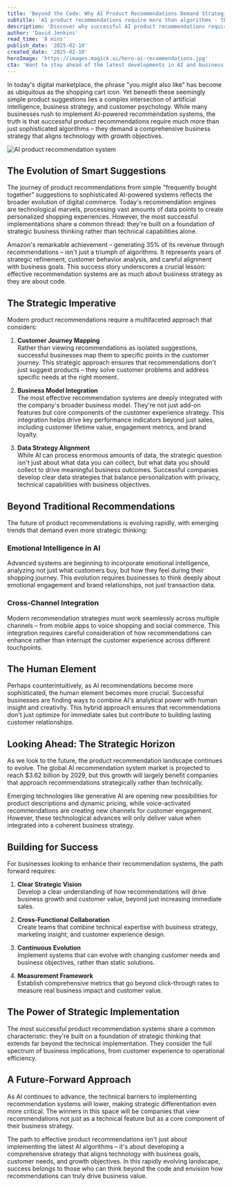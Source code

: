 ```yaml
---
title: 'Beyond the Code: Why AI Product Recommendations Demand Strategic Business Thinking'
subtitle: 'AI product recommendations require more than algorithms - they need comprehensive business strategy'
description: 'Discover why successful AI product recommendations require more than just sophisticated algorithms. Learn how strategic business thinking, customer journey mapping, and cross-functional collaboration are essential for creating effective recommendation systems that drive real business value and enhance customer experiences.'
author: 'David Jenkins'
read_time: '8 mins'
publish_date: '2025-02-10'
created_date: '2025-02-10'
heroImage: 'https://images.magick.ai/hero-ai-recommendations.jpg'
cta: 'Want to stay ahead of the latest developments in AI and business strategy? Follow us on LinkedIn for exclusive insights, expert analysis, and practical tips on implementing successful recommendation systems that drive real business growth.'
---
```


In today's digital marketplace, the phrase "you might also like" has become as ubiquitous as the shopping cart icon. Yet beneath these seemingly simple product suggestions lies a complex intersection of artificial intelligence, business strategy, and customer psychology. While many businesses rush to implement AI-powered recommendation systems, the truth is that successful product recommendations require much more than just sophisticated algorithms – they demand a comprehensive business strategy that aligns technology with growth objectives.

![AI product recommendation system](https://i.magick.ai/PIXE/1739240767966_magick_img.webp)

## The Evolution of Smart Suggestions

The journey of product recommendations from simple "frequently bought together" suggestions to sophisticated AI-powered systems reflects the broader evolution of digital commerce. Today's recommendation engines are technological marvels, processing vast amounts of data points to create personalized shopping experiences. However, the most successful implementations share a common thread: they're built on a foundation of strategic business thinking rather than technical capabilities alone.

Amazon's remarkable achievement – generating 35% of its revenue through recommendations – isn't just a triumph of algorithms. It represents years of strategic refinement, customer behavior analysis, and careful alignment with business goals. This success story underscores a crucial lesson: effective recommendation systems are as much about business strategy as they are about code.

## The Strategic Imperative

Modern product recommendations require a multifaceted approach that considers:

1. **Customer Journey Mapping**  
   Rather than viewing recommendations as isolated suggestions, successful businesses map them to specific points in the customer journey. This strategic approach ensures that recommendations don't just suggest products – they solve customer problems and address specific needs at the right moment.

2. **Business Model Integration**  
   The most effective recommendation systems are deeply integrated with the company's broader business model. They're not just add-on features but core components of the customer experience strategy. This integration helps drive key performance indicators beyond just sales, including customer lifetime value, engagement metrics, and brand loyalty.

3. **Data Strategy Alignment**  
   While AI can process enormous amounts of data, the strategic question isn't just about what data you can collect, but what data you should collect to drive meaningful business outcomes. Successful companies develop clear data strategies that balance personalization with privacy, technical capabilities with business objectives.

## Beyond Traditional Recommendations

The future of product recommendations is evolving rapidly, with emerging trends that demand even more strategic thinking:

### Emotional Intelligence in AI

Advanced systems are beginning to incorporate emotional intelligence, analyzing not just what customers buy, but how they feel during their shopping journey. This evolution requires businesses to think deeply about emotional engagement and brand relationships, not just transaction data.

### Cross-Channel Integration

Modern recommendation strategies must work seamlessly across multiple channels – from mobile apps to voice shopping and social commerce. This integration requires careful consideration of how recommendations can enhance rather than interrupt the customer experience across different touchpoints.

## The Human Element

Perhaps counterintuitively, as AI recommendations become more sophisticated, the human element becomes more crucial. Successful businesses are finding ways to combine AI's analytical power with human insight and creativity. This hybrid approach ensures that recommendations don't just optimize for immediate sales but contribute to building lasting customer relationships.

## Looking Ahead: The Strategic Horizon

As we look to the future, the product recommendation landscape continues to evolve. The global AI recommendation system market is projected to reach $3.62 billion by 2029, but this growth will largely benefit companies that approach recommendations strategically rather than technically.

Emerging technologies like generative AI are opening new possibilities for product descriptions and dynamic pricing, while voice-activated recommendations are creating new channels for customer engagement. However, these technological advances will only deliver value when integrated into a coherent business strategy.

## Building for Success

For businesses looking to enhance their recommendation systems, the path forward requires:

1. **Clear Strategic Vision**  
   Develop a clear understanding of how recommendations will drive business growth and customer value, beyond just increasing immediate sales.

2. **Cross-Functional Collaboration**  
   Create teams that combine technical expertise with business strategy, marketing insight, and customer experience design.

3. **Continuous Evolution**  
   Implement systems that can evolve with changing customer needs and business objectives, rather than static solutions.

4. **Measurement Framework**  
   Establish comprehensive metrics that go beyond click-through rates to measure real business impact and customer value.

## The Power of Strategic Implementation

The most successful product recommendation systems share a common characteristic: they're built on a foundation of strategic thinking that extends far beyond the technical implementation. They consider the full spectrum of business implications, from customer experience to operational efficiency.

## A Future-Forward Approach

As AI continues to advance, the technical barriers to implementing recommendation systems will lower, making strategic differentiation even more critical. The winners in this space will be companies that view recommendations not just as a technical feature but as a core component of their business strategy.

The path to effective product recommendations isn't just about implementing the latest AI algorithms – it's about developing a comprehensive strategy that aligns technology with business goals, customer needs, and growth objectives. In this rapidly evolving landscape, success belongs to those who can think beyond the code and envision how recommendations can truly drive business value.
